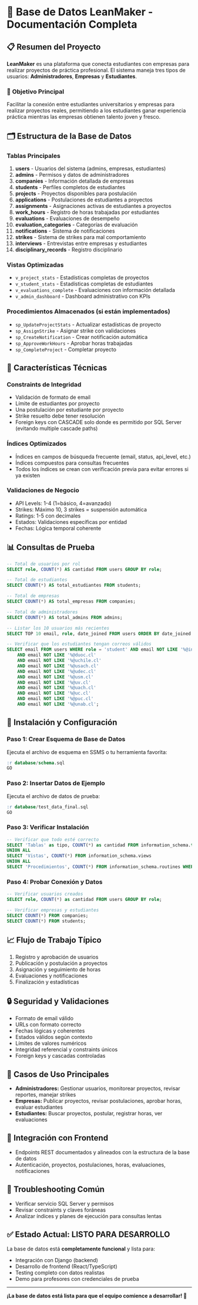 # 🎯 Base de Datos LeanMaker - Documentación Completa

## 📋 Resumen del Proyecto

**LeanMaker** es una plataforma que conecta estudiantes con empresas para realizar proyectos de práctica profesional. El sistema maneja tres tipos de usuarios: **Administradores**, **Empresas** y **Estudiantes**.

### 🎯 **Objetivo Principal**
Facilitar la conexión entre estudiantes universitarios y empresas para realizar proyectos reales, permitiendo a los estudiantes ganar experiencia práctica mientras las empresas obtienen talento joven y fresco.

## 🗂️ Estructura de la Base de Datos

### **Tablas Principales**
1. **users** - Usuarios del sistema (admins, empresas, estudiantes)
2. **admins** - Permisos y datos de administradores
3. **companies** - Información detallada de empresas
4. **students** - Perfiles completos de estudiantes
5. **projects** - Proyectos disponibles para postulación
6. **applications** - Postulaciones de estudiantes a proyectos
7. **assignments** - Asignaciones activas de estudiantes a proyectos
8. **work_hours** - Registro de horas trabajadas por estudiantes
9. **evaluations** - Evaluaciones de desempeño
10. **evaluation_categories** - Categorías de evaluación
11. **notifications** - Sistema de notificaciones
12. **strikes** - Sistema de strikes para mal comportamiento
13. **interviews** - Entrevistas entre empresas y estudiantes
14. **disciplinary_records** - Registro disciplinario

### **Vistas Optimizadas**
- `v_project_stats` - Estadísticas completas de proyectos
- `v_student_stats` - Estadísticas completas de estudiantes
- `v_evaluations_complete` - Evaluaciones con información detallada
- `v_admin_dashboard` - Dashboard administrativo con KPIs

### **Procedimientos Almacenados (si están implementados)**
- `sp_UpdateProjectStats` - Actualizar estadísticas de proyecto
- `sp_AssignStrike` - Asignar strike con validaciones
- `sp_CreateNotification` - Crear notificación automática
- `sp_ApproveWorkHours` - Aprobar horas trabajadas
- `sp_CompleteProject` - Completar proyecto


## 🔧 Características Técnicas

### **Constraints de Integridad**
- Validación de formato de email
- Límite de estudiantes por proyecto
- Una postulación por estudiante por proyecto
- Strike resuelto debe tener resolución
- Foreign keys con CASCADE solo donde es permitido por SQL Server (evitando multiple cascade paths)

### **Índices Optimizados**
- Índices en campos de búsqueda frecuente (email, status, api_level, etc.)
- Índices compuestos para consultas frecuentes
- Todos los índices se crean con verificación previa para evitar errores si ya existen

### **Validaciones de Negocio**
- API Levels: 1-4 (1=básico, 4=avanzado)
- Strikes: Máximo 10, 3 strikes = suspensión automática
- Ratings: 1-5 con decimales
- Estados: Validaciones específicas por entidad
- Fechas: Lógica temporal coherente

## 📊 Consultas de Prueba

```sql
-- Total de usuarios por rol
SELECT role, COUNT(*) AS cantidad FROM users GROUP BY role;

-- Total de estudiantes
SELECT COUNT(*) AS total_estudiantes FROM students;

-- Total de empresas
SELECT COUNT(*) AS total_empresas FROM companies;

-- Total de administradores
SELECT COUNT(*) AS total_admins FROM admins;

-- Listar los 10 usuarios más recientes
SELECT TOP 10 email, role, date_joined FROM users ORDER BY date_joined DESC;

-- Verificar que los estudiantes tengan correos válidos
SELECT email FROM users WHERE role = 'student' AND email NOT LIKE '%@inacap.cl'
    AND email NOT LIKE '%@duoc.cl'
    AND email NOT LIKE '%@uchile.cl'
    AND email NOT LIKE '%@usach.cl'
    AND email NOT LIKE '%@udec.cl'
    AND email NOT LIKE '%@usm.cl'
    AND email NOT LIKE '%@uv.cl'
    AND email NOT LIKE '%@uach.cl'
    AND email NOT LIKE '%@uc.cl'
    AND email NOT LIKE '%@puc.cl'
    AND email NOT LIKE '%@unab.cl';
```

## 🚀 Instalación y Configuración

### **Paso 1: Crear Esquema de Base de Datos**
Ejecuta el archivo de esquema en SSMS o tu herramienta favorita:
```sql
:r database/schema.sql
GO
```

### **Paso 2: Insertar Datos de Ejemplo**
Ejecuta el archivo de datos de prueba:
```sql
:r database/test_data_final.sql
GO
```

### **Paso 3: Verificar Instalación**
```sql
-- Verificar que todo esté correcto
SELECT 'Tablas' as tipo, COUNT(*) as cantidad FROM information_schema.tables WHERE table_type = 'BASE TABLE'
UNION ALL
SELECT 'Vistas', COUNT(*) FROM information_schema.views
UNION ALL
SELECT 'Procedimientos', COUNT(*) FROM information_schema.routines WHERE routine_type = 'PROCEDURE';
```

### **Paso 4: Probar Conexión y Datos**
```sql
-- Verificar usuarios creados
SELECT role, COUNT(*) as cantidad FROM users GROUP BY role;

-- Verificar empresas y estudiantes
SELECT COUNT(*) FROM companies;
SELECT COUNT(*) FROM students;
```

## 📈 Flujo de Trabajo Típico

1. Registro y aprobación de usuarios
2. Publicación y postulación a proyectos
3. Asignación y seguimiento de horas
4. Evaluaciones y notificaciones
5. Finalización y estadísticas

## 🔒 Seguridad y Validaciones

- Formato de email válido
- URLs con formato correcto
- Fechas lógicas y coherentes
- Estados válidos según contexto
- Límites de valores numéricos
- Integridad referencial y constraints únicos
- Foreign keys y cascadas controladas

## 🎯 Casos de Uso Principales

- **Administradores:** Gestionar usuarios, monitorear proyectos, revisar reportes, manejar strikes
- **Empresas:** Publicar proyectos, revisar postulaciones, aprobar horas, evaluar estudiantes
- **Estudiantes:** Buscar proyectos, postular, registrar horas, ver evaluaciones

## 📱 Integración con Frontend

- Endpoints REST documentados y alineados con la estructura de la base de datos
- Autenticación, proyectos, postulaciones, horas, evaluaciones, notificaciones

## 🚨 Troubleshooting Común

- Verificar servicio SQL Server y permisos
- Revisar constraints y claves foráneas
- Analizar índices y planes de ejecución para consultas lentas

## ✅ **Estado Actual: LISTO PARA DESARROLLO**

La base de datos está **completamente funcional** y lista para:
- Integración con Django (backend)
- Desarrollo de frontend (React/TypeScript)
- Testing completo con datos realistas
- Demo para profesores con credenciales de prueba

---

**¡La base de datos está lista para que el equipo comience a desarrollar! 🚀**
